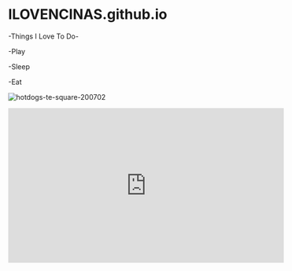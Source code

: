 # ILOVENCINAS.github.io

-Things I Love To Do-

-Play

-Sleep

-Eat

![hotdogs-te-square-200702](https://user-images.githubusercontent.com/118245573/203478166-fd1c2d43-6ee8-4427-833e-948169c5f255.jpg)

<iframe width="560" height="315" src="https://www.youtube.com/embed/ruZ_aP1PgTg" title="YouTube video player" frameborder="0" allow="accelerometer; autoplay; clipboard-write; encrypted-media; gyroscope; picture-in-picture" allowfullscreen></iframe>
